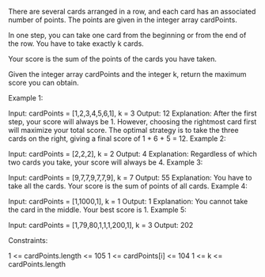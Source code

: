 There are several cards arranged in a row, and each card has an associated number of points. The points are given in the integer array cardPoints.

In one step, you can take one card from the beginning or from the end of the row. You have to take exactly k cards.

Your score is the sum of the points of the cards you have taken.

Given the integer array cardPoints and the integer k, return the maximum score you can obtain.



Example 1:

Input: cardPoints = [1,2,3,4,5,6,1], k = 3
Output: 12
Explanation: After the first step, your score will always be 1. However, choosing the rightmost card first will maximize your total score. The optimal strategy is to take the three cards on the right, giving a final score of 1 + 6 + 5 = 12.
Example 2:

Input: cardPoints = [2,2,2], k = 2
Output: 4
Explanation: Regardless of which two cards you take, your score will always be 4.
Example 3:

Input: cardPoints = [9,7,7,9,7,7,9], k = 7
Output: 55
Explanation: You have to take all the cards. Your score is the sum of points of all cards.
Example 4:

Input: cardPoints = [1,1000,1], k = 1
Output: 1
Explanation: You cannot take the card in the middle. Your best score is 1.
Example 5:

Input: cardPoints = [1,79,80,1,1,1,200,1], k = 3
Output: 202


Constraints:

1 <= cardPoints.length <= 105
1 <= cardPoints[i] <= 104
1 <= k <= cardPoints.length